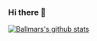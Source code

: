 ### Hi there 👋

[![Ballmars's github stats](https://github-readme-stats.vercel.app/api?username=Ballmars)](https://github.com/Ballmars/Ballmars)
